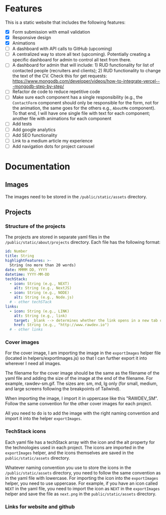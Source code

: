 # Features

This is a static website that includes the following features:

- [x] Form submission with email validation
- [x] Responsive design
- [x] Animations
- [ ] A dashboard with API calls to GitHub (upcoming)
- [ ] A centralized way to store all text (upcoming). Potentially creating a
      specific dashboard for admin to control all text from there.
- [ ] A dashboard for admin that will include: 1) RUD functionality for list of
      contacted people (recruiters and clients); 2) RUD functionality to change the
      text of the CV.
      Check this for get requests: https://www.mongodb.com/developer/videos/how-to-integrate-vercel---mongodb-step-by-step/
- [ ] Refactor de code to reduce repetitive code
- [ ] Make sure each component has a single responsibility (e.g., the
      `ContactForm` component should only be responsible for the form, not for
      the animation, the same goes for the others e.g., `AboutMe` component). To
      that end, I will have one single file with text for each component;
      another file with animations for each component
- [ ] Add tests
- [ ] Add google analytics
- [ ] Add SEO functionality
- [ ] Link to a medium article my experience
- [ ] Add navigation dots for project carousel

# Documentation

## Images

The images need to be stored in the `/public/static/assets` directory.

## Projects

### Structure of the projects

The projects are stored in separate yaml files in the
`/public/static/about/projects` directory. Each file has the following format:

```yaml
id: Number
title: String
highlightFeatures: >-
  String (no more than 20 words)
date: MMMM DD, YYYY
datetime: YYYY-MM-DD
techStack:
  - icon: String (e.g., NEXT)
    alt: String (e.g., NextJS)
  - icon: String (e.g., NODE)
    alt: String (e.g., Node.js)
  # - other techSTack
links:
  - icon: String (e.g., LINK)
    alt: String (e.g., link)
    target: _blank --> determines whether the link opens in a new tab or not (if this not an internal link, it should open in a new tab)
    href: String (e.g., "http://www.rawdev.io")
  # - other links
```

### Cover images

For the cover image, I am importing the image in the `exportImages` helper file
(located in helpers/exportImages.js) so that I can further export it into
wherever I need all images.

The filename for the cover image should be the same as the filename of the yaml
file and adding the size of the image at the end of the filename. For example,
rawdev-sm.gif. The sizes are: sm, md, lg only (for small, medium, and large
screens following the breakpoints of Tailwind).

When importing the image, I import it in uppercase like this "RAWDEV_SM". Follow
the same convention for the other cover images for each project.

All you need to do is to add the image with the right naming convention and
import it into the helper `exportImages`.

### TechStack icons

Each yaml file has a techStack array with the icon and the alt property for
the technologies used in each project. The icons are imported in the
`exportImages` helper, and the icons themselves are saved in the
`public/static/assets` directory.

Whatever naming convention you use to store the icons
in the `/public/static/assets` directory, you need to follow the same convention
as in the yaml file with lowercase. For importing the icon into the
`exportImages` helper, you need to use uppercase. For example, if you have an
icon called `NEXT` in the yaml file, you need to import the icon as `NEXT` in
the `exportImages` helper and save the file as `next.png` in the
`public/static/assets` directory.

### Links for website and github
